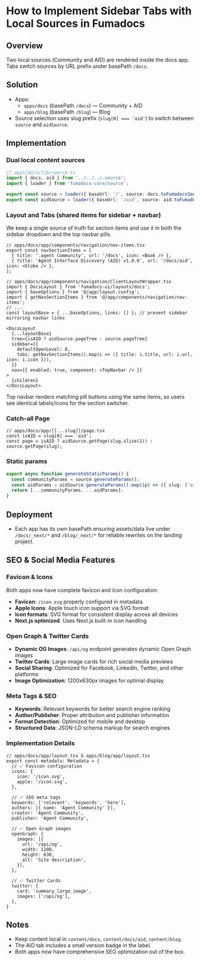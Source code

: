 # How to Implement Sidebar Tabs with Local Sources in Fumadocs

## Overview
Two local sources (Community and AID) are rendered inside the docs app. Tabs switch sources by URL prefix under basePath `/docs`.

## Solution
- Apps:
  - `apps/docs` (basePath `/docs`) — Community + AID
  - `apps/blog` (basePath `/blog`) — Blog
- Source selection uses slug prefix (`slug[0] === 'aid'`) to switch between `source` and `aidSource`.

## Implementation

### Dual local content sources
```ts
// apps/docs/lib/source.ts
import { docs, aid } from '../../../.source';
import { loader } from 'fumadocs-core/source';

export const source = loader({ baseUrl: '/', source: docs.toFumadocsSource() });
export const aidSource = loader({ baseUrl: '/aid', source: aid.toFumadocsSource() });
```

### Layout and Tabs (shared items for sidebar + navbar)
We keep a single source of truth for section items and use it in both the sidebar dropdown and the top navbar pills.

```tsx
// apps/docs/app/components/navigation/nav-items.tsx
export const navSectionItems = [
  { title: '.agent Community', url: '/docs', icon: <Book /> },
  { title: 'Agent Interface Discovery (AID) v1.0.0', url: '/docs/aid', icon: <Globe /> },
];
```

```tsx
// apps/docs/app/components/navigation/ClientLayoutWrapper.tsx
import { DocsLayout } from 'fumadocs-ui/layouts/docs';
import { baseOptions } from '@/app/layout.config';
import { getNavSectionItems } from '@/app/components/navigation/nav-items';
// ...
const layoutBase = { ...baseOptions, links: [] }; // prevent sidebar mirroring navbar links

<DocsLayout
  {...layoutBase}
  tree={isAID ? aidSource.pageTree : source.pageTree}
  sidebar={{
    defaultOpenLevel: 0,
    tabs: getNavSectionItems().map(i => ({ title: i.title, url: i.url, icon: i.icon })),
  }}
  nav={{ enabled: true, component: <TopNavbar /> }}
>
  {children}
</DocsLayout>
```

Top navbar renders matching pill buttons using the same items, so users see identical labels/icons for the section switcher.

### Catch-all Page
```tsx
// apps/docs/app/[[...slug]]/page.tsx
const isAID = slug[0] === 'aid';
const page = isAID ? aidSource.getPage(slug.slice(1)) : source.getPage(slug);
```

### Static params
```ts
export async function generateStaticParams() {
  const communityParams = source.generateParams();
  const aidParams = aidSource.generateParams().map((p) => ({ slug: ['aid', ...p.slug] }));
  return [...communityParams, ...aidParams];
}
```

## Deployment
- Each app has its own basePath ensuring assets/data live under `/docs/_next/*` and `/blog/_next/*` for reliable rewrites on the landing project.

## SEO & Social Media Features

### Favicon & Icons
Both apps now have complete favicon and icon configuration:
- **Favicon**: `/icon.svg` properly configured in metadata
- **Apple Icons**: Apple touch icon support via SVG format
- **Icon formats**: SVG format for consistent display across all devices
- **Next.js optimized**: Uses Next.js built-in icon handling

### Open Graph & Twitter Cards
- **Dynamic OG Images**: `/api/og` endpoint generates dynamic Open Graph images
- **Twitter Cards**: Large image cards for rich social media previews
- **Social Sharing**: Optimized for Facebook, LinkedIn, Twitter, and other platforms
- **Image Optimization**: 1200x630px images for optimal display

### Meta Tags & SEO
- **Keywords**: Relevant keywords for better search engine ranking
- **Author/Publisher**: Proper attribution and publisher information
- **Format Detection**: Optimized for mobile and desktop
- **Structured Data**: JSON-LD schema markup for search engines

### Implementation Details
```tsx
// apps/docs/app/layout.tsx & apps/blog/app/layout.tsx
export const metadata: Metadata = {
  // ✅ Favicon configuration
  icons: {
    icon: '/icon.svg',
    apple: '/icon.svg',
  },

  // ✅ SEO meta tags
  keywords: ['relevant', 'keywords', 'here'],
  authors: [{ name: 'Agent Community' }],
  creator: 'Agent Community',
  publisher: 'Agent Community',

  // ✅ Open Graph images
  openGraph: {
    images: [{
      url: '/api/og',
      width: 1200,
      height: 630,
      alt: 'Site description',
    }],
  },

  // ✅ Twitter Cards
  twitter: {
    card: 'summary_large_image',
    images: ['/api/og'],
  },
}
```

## Notes
- Keep content local in `content/docs`, `content/docs/aid`, `content/blog`.
- The AID tab includes a small version badge in the label.
- Both apps now have comprehensive SEO optimization out of the box. 
